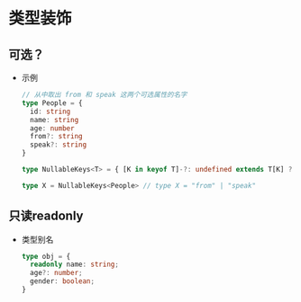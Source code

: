 # 类型装饰

## 可选？

  - 示例

    ```ts
    // 从中取出 from 和 speak 这两个可选属性的名字
    type People = {
      id: string
      name: string
      age: number
      from?: string
      speak?: string
    }

    type NullableKeys<T> = { [K in keyof T]-?: undefined extends T[K] ? K : never }[keyof T]

    type X = NullableKeys<People> // type X = "from" | "speak"

    ```

## 只读readonly

  - 类型别名

    ```ts
    type obj = {
      readonly name: string;
      age?: number;
      gender: boolean;
    }
    ```

